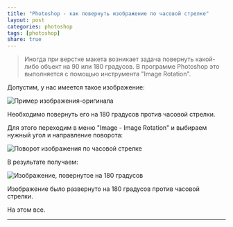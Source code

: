 ```yaml
---
title: "Photoshop - как повернуть изображение по часовой стрелке"
layout: post
categories: photoshop
tags: [photoshop]
share: true
---
```


> Иногда при верстке макета возникает задача повернуть какой-либо объект на 90 или 180 градусов. В программе Photoshop это выполняется с помощью инструмента "Image Rotation".

Допустим, у нас имеется такое изображение:

![Пример изображения-оригинала]({{site.url}}/images/uploads/2013/11/origin.png)

Необходимо повернуть его на 180 градусов против часовой стрелки.

Для этого переходим в меню "Image - Image Rotation" и выбираем нужный угол и направление поворота:

![Поворот изображения по часовой стрелке]({{site.url}}/images/uploads/2013/11/image_rotation.png)

В результате получаем:

![Изображение, повернутое на 180 градусов]({{site.url}}/images/uploads/2013/11/rotated.png)

Изображение было развернуто на 180 градусов против часовой стрелки.

На этом все.

---
